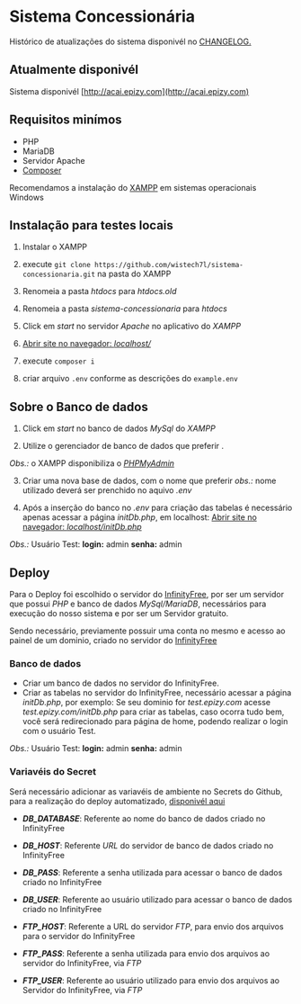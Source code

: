 # Sistema Concessionária

Histórico de atualizações do sistema disponivél no [CHANGELOG.](https://github.com/wistech7l/sistema-concessionaria/blob/main/changelog.md)

## Atualmente disponivél
Sistema disponivél [http://acai.epizy.com](http://acai.epizy.com)

## Requisitos minímos 
* PHP
* MariaDB
* Servidor Apache
* [Composer](https://getcomposer.org/download/)

Recomendamos a instalação do [XAMPP](https://www.apachefriends.org/download.html) em sistemas operacionais Windows

## Instalação para testes locais
1) Instalar o XAMPP
2) execute ``` git clone https://github.com/wistech7l/sistema-concessionaria.git ``` na pasta do XAMPP
3) Renomeia a pasta *htdocs* para *htdocs.old*
4) Renomeia a pasta *sistema-concessionaria* para *htdocs*
5) Click em *start* no servidor *Apache* no aplicativo do *XAMPP*
6) [Abrir site no navegador: *localhost/*](http://localhost/)

7) execute ```composer i```
8) criar arquivo ```.env``` conforme as descrições do ```example.env```

## Sobre o Banco de dados

1) Click em *start* no banco de dados *MySql* do *XAMPP*

2) Utilize o gerenciador de banco de dados que preferir .

*Obs.:* o XAMPP disponibiliza o [*PHPMyAdmin*](localhost/phpmyadmin/)

3) Criar uma nova base de dados, com o nome que preferir
*obs.:* nome utilizado deverá ser prenchido no aquivo *.env*

4) Após a inserção do banco no *.env* para criação das tabelas é necessário apenas acessar a página 
*initDb.php*, em localhost: [Abrir site no navegador: *localhost/initDb.php*](http://localhost/initDb.php)

*Obs.:* Usuário Test: **login:** admin **senha:** admin

## Deploy
Para o Deploy foi escolhido o servidor do [InfinityFree](https://www.infinityfree.net/), por ser um servidor que possui *PHP* e banco de dados *MySql/MariaDB*, necessários para execução do nosso sistema e por ser um Servidor gratuito. 

Sendo necessário, previamente possuir uma conta no mesmo e acesso ao painel de um dominio, criado no servidor do [InfinityFree](https://app.infinityfree.net/accounts)

### Banco de dados 
* Criar um banco de dados no servidor do InfinityFree.
* Criar as tabelas no servidor do InfinityFree, necessário acessar a página *initDb.php*, por exemplo: 
Se seu dominio for *test.epizy.com* acesse *test.epizy.com/initDb.php* para criar as tabelas, caso ocorra tudo bem, você será redirecionado para página de home, podendo realizar o login com o usuário Test.

*Obs.:* Usuário Test: **login:** admin **senha:** admin

### Variavéis do Secret 
Será necessário adicionar as variavéis de ambiente no Secrets do Github, para a realização do deploy automatizado, [disponivél aqui](https://github.com/wistech7l/sistema-concessionaria/blob/main/.github/workflows/deploy.yml)

* ***DB_DATABASE***: Referente ao nome do banco de dados criado no InfinityFree

* ***DB_HOST***: Referente *URL* do servidor de banco de dados criado no InfinityFree

* ***DB_PASS***: Referente a senha utilizada para acessar o banco de dados criado no InfinityFree

* ***DB_USER***: Referente ao usuário utilizado para acessar o banco de dados criado no InfinityFree

* ***FTP_HOST***: Referente a URL do servidor *FTP*, para envio dos arquivos para o servidor do InfinityFree

* ***FTP_PASS***: Referente a senha utilizada para envio dos arquivos ao servidor do InfinityFree, via *FTP*

* ***FTP_USER***: Referente ao usuário utilizado para envio dos arquivos ao Servidor do InfinityFree, via *FTP*
